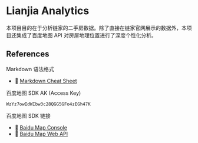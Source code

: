# Lianjia Analytics

本项目目的在于分析链家的二手房数据。除了直接在链家官网展示的数据外，本项目还集成了百度地图 API 对房屋地理位置进行了深度个性化分析。

## References

Markdown 语法格式

- 🔗 [Markdown Cheat Sheet](https://www.markdownguide.org/cheat-sheet/)

百度地图 SDK AK (Access Key)

```
WzYz7owIdWIbw3c28QGG5GFo4zEGh47K
```

百度地图 SDK 链接

- 🔗 [Baidu Map Console](https://lbsyun.baidu.com/apiconsole/center#/home)
- 🔗 [Baidu Map Web API](https://lbsyun.baidu.com/index.php?title=webapi)
